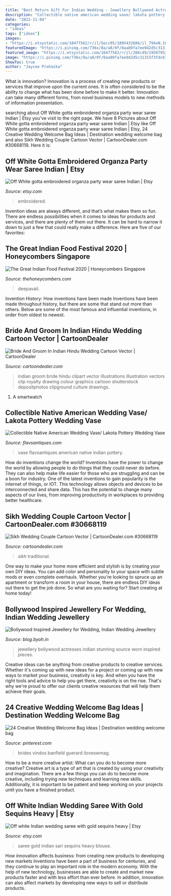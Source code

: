 ```yaml
---
title: "Best Return Gift For Indian Wedding - Jewellery Bollywood Actresses Indian Stunning Source Worn Inspired Pieces"
description: "Collectible native american wedding vase/ lakota pottery wedding vase"
date: "2022-11-04"
categories:
- "ideas"
tags: ["ideas"]
images:
- "https://i.etsystatic.com/10477562/r/il/5ecc95/1895432686/il_794xN.1895432686_srbl.jpg"
featuredImage: "https://i.pinimg.com/736x/8a/a8/0f/8aa80fa7ee942d5c31315f3fdc678cfe.jpg"
featured_image: "https://i.etsystatic.com/10477562/r/il/286c49/1950795205/il_794xN.1950795205_osu3.jpg"
image: "https://i.pinimg.com/736x/8a/a8/0f/8aa80fa7ee942d5c31315f3fdc678cfe.jpg"
ShowToc: true
author: "Jaycee Prohaska"
---
```



What is innovation?
Innovation is a process of creating new products or services that improve upon the current ones. It is often considered to be the ability to change what has been done before to make it better. Innovation can take many different forms, from novel business models to new methods of information presentation.

	

		
searching about Off White gotta embroidered organza party wear saree Indian | Etsy you've visit to the right page. We have 8 Pictures about Off White gotta embroidered organza party wear saree Indian | Etsy like Off White gotta embroidered organza party wear saree Indian | Etsy, 24 Creative Wedding Welcome Bag Ideas | Destination wedding welcome bag and also Sikh Wedding Couple Cartoon Vector | CartoonDealer.com #30668119. Here it is:
		
    
## Off White Gotta Embroidered Organza Party Wear Saree Indian | Etsy

<img loading=lazy src="https://i.etsystatic.com/10477562/r/il/5ecc95/1895432686/il_794xN.1895432686_srbl.jpg" onerror="this.onerror=null;this.src='https://tse4.mm.bing.net/th?id=OIP.17zdRwNFzeQMZrUX9FuKigHaNb&amp;pid=15.1';" alt="Off White gotta embroidered organza party wear saree Indian | Etsy">

_Source: etsy.com_

>embroidered. 

	

Invention ideas are always different, and that’s what makes them so fun. There are endless possibilities when it comes to ideas for products and services, and there are plenty of them out there. It can be hard to narrow it down to just a few that could really make a difference. Here are five of our favorites: 

    
## The Great Indian Food Festival 2020 | Honeycombers Singapore

<img loading=lazy src="https://static.thehoneycombers.com/wp-content/uploads/sites/2/2020/11/GIFF-2020-Banner.jpg" onerror="this.onerror=null;this.src='https://tse4.mm.bing.net/th?id=OIP.TACer2jD6mQz4dmpqlGOoQHaEK&amp;pid=15.1';" alt="The Great Indian Food Festival 2020 | Honeycombers Singapore">

_Source: thehoneycombers.com_

>deepavali. 

	

Invention History: How inventions have been made
Inventions have been made throughout history, but there are some that stand out more than others. Below are some of the most famous and influential inventions, in order from oldest to newest.

    
## Bride And Groom In Indian Hindu Wedding Cartoon Vector | CartoonDealer

<img loading=lazy src="https://thumbs.dreamstime.com/z/bride-groom-indian-hindu-wedding-vector-44030477.jpg" onerror="this.onerror=null;this.src='https://tse3.mm.bing.net/th?id=OIP.u3dG2PU5RFaitiDKaaf9EgHaH6&amp;pid=15.1';" alt="Bride And Groom In Indian Hindu Wedding Cartoon Vector | CartoonDealer">

_Source: cartoondealer.com_

>indian groom bride hindu clipart vector illustrations illustration vectors clip royalty drawing colour graphics cartoon shutterstock depositphotos clipground culture drawings. 

	

1. A smartwatch

    
## Collectible Native American Wedding Vase/ Lakota Pottery Wedding Vase

<img loading=lazy src="https://i.etsystatic.com/8853259/r/il/e578e1/1273966518/il_fullxfull.1273966518_5i3q.jpg" onerror="this.onerror=null;this.src='https://tse3.mm.bing.net/th?id=OIP.4RDIamxWzunSFhMdOd17hQHaL5&amp;pid=15.1';" alt="Collectible Native American Wedding Vase/ Lakota Pottery Wedding Vase">

_Source: flavsantiques.com_

>vase flavsantiques american native indian pottery. 

	

How do inventions change the world?
Inventions have the power to change the world by allowing people to do things that they could never do before. They can also help make life easier for those who are struggling and can be a boon for industry. One of the latest inventions to gain popularity is the internet of things, or IOT. This technology allows objects and devices to be interconnected and share data. This has the potential to change many aspects of our lives, from improving productivity in workplaces to providing better healthcare.

    
## Sikh Wedding Couple Cartoon Vector | CartoonDealer.com #30668119

<img loading=lazy src="https://thumbs.dreamstime.com/z/indian-bride-groom-traditional-costumes-vector-illustration-162652797.jpg" onerror="this.onerror=null;this.src='https://tse4.mm.bing.net/th?id=OIP.cQ7GstXyFoxWB014ou0qZAHaKz&amp;pid=15.1';" alt="Sikh Wedding Couple Cartoon Vector | CartoonDealer.com #30668119">

_Source: cartoondealer.com_

>sikh traditional. 

	

One way to make your home more efficient and stylish is by creating your own DIY ideas. You can add color and personality to your space with subtle mods or even complete overhauls. Whether you're looking to spruce up an apartment or transform a room in your house, there are endless DIY ideas out there to get the job done. So what are you waiting for? Start creating at home today!

    
## Bollywood Inspired Jewellery For Wedding, Indian Wedding Jewellery

<img loading=lazy src="http://blog.byoh.in/wp-content/uploads/2016/06/4a6845b59353821b74cb49fddf8b75c6.jpg" onerror="this.onerror=null;this.src='https://tse4.mm.bing.net/th?id=OIP._chb7i2pZTT_WtKMsuEB8QHaJd&amp;pid=15.1';" alt="Bollywood Inspired Jewellery for Wedding, Indian Wedding Jewellery">

_Source: blog.byoh.in_

>jewellery bollywood actresses indian stunning source worn inspired pieces. 

	

Creative ideas can be anything from creative products to creative services. Whether it's coming up with new ideas for a project or coming up with new ways to market your business, creativity is key. And when you have the right tools and advice to help you get there, creativity is on the rise. That's why we're proud to offer our clients creative resources that will help them achieve their goals.

    
## 24 Creative Wedding Welcome Bag Ideas | Destination Wedding Welcome Bag

<img loading=lazy src="https://i.pinimg.com/736x/8a/a8/0f/8aa80fa7ee942d5c31315f3fdc678cfe.jpg" onerror="this.onerror=null;this.src='https://tse3.mm.bing.net/th?id=OIP._NkRRAvTJwaSlxsvqKwNNQHaHa&amp;pid=15.1';" alt="24 Creative Wedding Welcome Bag Ideas | Destination wedding welcome bag">

_Source: pinterest.com_

>brides vindos banfield guerard iloveswmag. 

	

How to be a more creative artist: What can you do to become more creative?
Creative art is a type of art that is created by using your creativity and imagination. There are a few things you can do to become more creative, including trying new techniques and learning new skills. Additionally, it is important to be patient and keep working on your projects until you have a finished product.

    
## Off White Indian Wedding Saree With Gold Sequins Heavy | Etsy

<img loading=lazy src="https://i.etsystatic.com/10477562/r/il/286c49/1950795205/il_794xN.1950795205_osu3.jpg" onerror="this.onerror=null;this.src='https://tse3.mm.bing.net/th?id=OIP.I1WGs4u1jiBv7EMeTe_SrAHaVP&amp;pid=15.1';" alt="Off white Indian wedding saree with gold sequins heavy | Etsy">

_Source: etsy.com_

>saree gold indian sari sequins heavy blouse. 

	

How innovation affects business: from creating new products to developing new markets
Inventions have been a part of business for centuries, and they continue to play an important role in the modern economy. With the help of new technology, businesses are able to create and market new products faster and with less effort than ever before. In addition, innovation can also affect markets by developing new ways to sell or distribute products.

